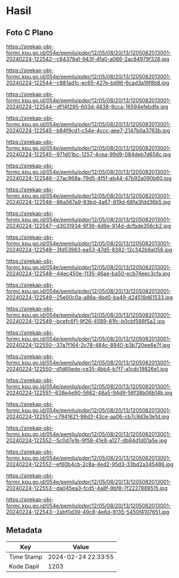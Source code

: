 # Hasil

## Foto C Plano

https://sirekap-obj-formc.kpu.go.id/054e/pemilu/pdpr/12/05/08/20/13/1205082013001-20240224-122542--c64378a1-943f-4fa0-a066-2ac84979f326.jpg

https://sirekap-obj-formc.kpu.go.id/054e/pemilu/pdpr/12/05/08/20/13/1205082013001-20240224-122544--c881ad1c-ec65-427e-bd96-6cad3a19f8b8.jpg

https://sirekap-obj-formc.kpu.go.id/054e/pemilu/pdpr/12/05/08/20/13/1205082013001-20240224-122544--df14f295-603d-4838-8cca-16594efebdfe.jpg

https://sirekap-obj-formc.kpu.go.id/054e/pemilu/pdpr/12/05/08/20/13/1205082013001-20240224-122545--b84f9cd1-c54e-4ccc-aee7-2147b0a3763b.jpg

https://sirekap-obj-formc.kpu.go.id/054e/pemilu/pdpr/12/05/08/20/13/1205082013001-20240224-122545--971d01bc-1257-4cea-99d9-084deb7d658c.jpg

https://sirekap-obj-formc.kpu.go.id/054e/pemilu/pdpr/12/05/08/20/13/1205082013001-20240224-122546--27ac968a-79d5-4f5f-ab44-47b92a090b60.jpg

https://sirekap-obj-formc.kpu.go.id/054e/pemilu/pdpr/12/05/08/20/13/1205082013001-20240224-122546--86a567a9-83bd-4a67-819d-68fa3fdd36b5.jpg

https://sirekap-obj-formc.kpu.go.id/054e/pemilu/pdpr/12/05/08/20/13/1205082013001-20240224-122547--d3031934-6f36-4d9e-914d-dcfbde356cb2.jpg

https://sirekap-obj-formc.kpu.go.id/054e/pemilu/pdpr/12/05/08/20/13/1205082013001-20240224-122548--3fd53983-ea53-47d5-8382-12c342b6a058.jpg

https://sirekap-obj-formc.kpu.go.id/054e/pemilu/pdpr/12/05/08/20/13/1205082013001-20240224-122548--44ec450e-1135-46ae-ba50-ecb74eec3cfa.jpg

https://sirekap-obj-formc.kpu.go.id/054e/pemilu/pdpr/12/05/08/20/13/1205082013001-20240224-122549--25e00c0a-a86a-4bd0-ba49-d24519d61533.jpg

https://sirekap-obj-formc.kpu.go.id/054e/pemilu/pdpr/12/05/08/20/13/1205082013001-20240224-122549--bcefc6f1-9f26-4589-81fc-b0cbf588f5a2.jpg

https://sirekap-obj-formc.kpu.go.id/054e/pemilu/pdpr/12/05/08/20/13/1205082013001-20240224-122550--37a7f164-2c78-484c-8940-b3b720ee6e7f.jpg

https://sirekap-obj-formc.kpu.go.id/054e/pemilu/pdpr/12/05/08/20/13/1205082013001-20240224-122550--d1d65ede-ce35-4bb4-b7f7-a1cdc19826e1.jpg

https://sirekap-obj-formc.kpu.go.id/054e/pemilu/pdpr/12/05/08/20/13/1205082013001-20240224-122551--638e4e90-5662-48a5-94d9-56f38b06b14b.jpg

https://sirekap-obj-formc.kpu.go.id/054e/pemilu/pdpr/12/05/08/20/13/1205082013001-20240224-122551--c7941621-98d3-43ce-aa06-cb7c9d3e3e1d.jpg

https://sirekap-obj-formc.kpu.go.id/054e/pemilu/pdpr/12/05/08/20/13/1205082013001-20240224-122552--5c0d7e1b-9f58-41e8-a127-db84d1d01a5e.jpg

https://sirekap-obj-formc.kpu.go.id/054e/pemilu/pdpr/12/05/08/20/13/1205082013001-20240224-122552--ef60b4cb-2c8a-4ed2-95d3-33bd2a345486.jpg

https://sirekap-obj-formc.kpu.go.id/054e/pemilu/pdpr/12/05/08/20/13/1205082013001-20240224-122553--da045ea3-fcd5-4a8f-9bf8-7f2227889515.jpg

https://sirekap-obj-formc.kpu.go.id/054e/pemilu/pdpr/12/05/08/20/13/1205082013001-20240224-122543--2abf0d39-49c8-4e6d-9135-5450f4107651.jpg


## Metadata

| Key        | Value               |
| ---------- | ------------------- |
| Time Stamp | 2024-02-24 22:33:55 |
| Kode Dapil | 1203                |



